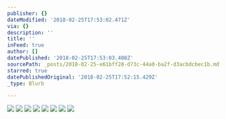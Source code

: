 ```yaml
---
publisher: {}
dateModified: '2018-02-25T17:53:02.471Z'
via: {}
description: ''
title: ''
inFeed: true
author: []
datePublished: '2018-02-25T17:53:03.408Z'
sourcePath: _posts/2018-02-25-e61bff28-d73c-44a0-ba2f-d3acbdcbec1b.md
starred: true
datePublishedOriginal: '2018-02-25T17:52:15.429Z'
_type: Blurb

---
```

![](https://the-grid-user-content.s3-us-west-2.amazonaws.com/1d5e17f7-a5e8-453e-9da3-acae6c227665.jpg)
![](https://the-grid-user-content.s3-us-west-2.amazonaws.com/9cecd673-3009-4424-903b-7a1c4276453c.jpg)
![](https://the-grid-user-content.s3-us-west-2.amazonaws.com/a60785a7-808e-4bdd-ba9e-bbff2c2c831e.jpg)
![](https://the-grid-user-content.s3-us-west-2.amazonaws.com/96161f97-41d6-46e3-ac9c-b0c67f1bc30e.jpg)
![](https://the-grid-user-content.s3-us-west-2.amazonaws.com/2ca1e040-c2f3-4056-bcc0-643fee74ccfc.jpg)
![](https://the-grid-user-content.s3-us-west-2.amazonaws.com/f2f8fbc0-e0f7-4582-a3ad-b4e39bd1556e.jpg)
![](https://the-grid-user-content.s3-us-west-2.amazonaws.com/fab93f9a-4211-49e2-b013-c06da315a73b.jpg)
![](https://the-grid-user-content.s3-us-west-2.amazonaws.com/424e9bd0-0f7d-47e8-8f63-7601f1b96594.jpg)